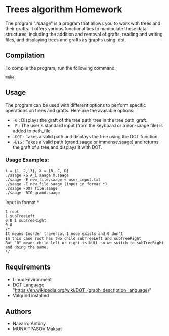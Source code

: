 # Trees algorithm Homework

The program "./saage" is a program that allows you to work with trees and their grafts. It offers various functionalities to manipulate these data structures, including the addition and removal of grafts, reading and writing files, and displaying trees and grafts as graphs using .dot.

## Compilation

To compile the program, run the following command:

`make`


## Usage

The program can be used with different options to perform specific operations on trees and grafts. Here are the available options:

- `-G` : Displays the graft of the tree path_tree in the tree path_graft.
- `-E` : The user's standard input (from the keyboard or a non-saage file) is added to path_file.
- `-DOT` : Takes a valid path and displays the tree using the DOT function.
- `-BIG` : Takes a valid path (grand.saage or immense.saage) and returns the graft of a tree and displays it with DOT.

### Usage Examples:

```
i = {1, 2, 3}, X = {B, C, D}
./saage -G A_i.saage X.saage
./saage -E new_file.saage < user_input.txt
./saage -E new_file.saage (input in format *)
./saage -DOT file.saage
./saage -BIG grand.saage
```
Input in format *
```
1 root
1 subTreeLeft
0 0 1 subTreeRight
0 0
/*
It means Inorder traversal 1 node exists and 0 don't
In this case root has two child subTreeLeft and subTreeRight
But "0" means child left or right is NULL so we switch to subTreeRight and doing the same. 
*/
```


## Requirements

- Linux Environment
- DOT Language "https://en.wikipedia.org/wiki/DOT_(graph_description_language)"
- Valgrind installed



## Authors

- Navarro Antony
- MUNAITPASOV Maksat

